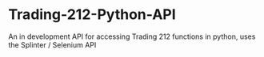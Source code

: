 # Trading-212-Python-API
An in development API for accessing Trading 212 functions in python, uses the Splinter / Selenium API
